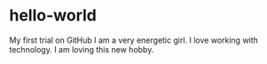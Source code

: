 # hello-world
My first trial on GitHub
I am a very energetic girl.
I love working with technology.
I am loving this new hobby.
